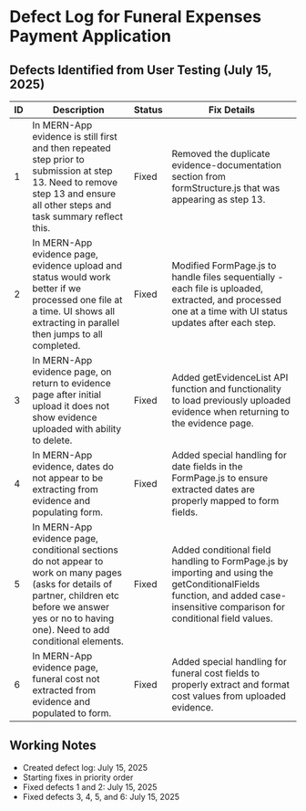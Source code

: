 # Defect Log for Funeral Expenses Payment Application

## Defects Identified from User Testing (July 15, 2025)

| ID | Description | Status | Fix Details |
|----|-------------|--------|------------|
| 1 | In MERN-App evidence is still first and then repeated step prior to submission at step 13. Need to remove step 13 and ensure all other steps and task summary reflect this. | Fixed | Removed the duplicate evidence-documentation section from formStructure.js that was appearing as step 13. |
| 2 | In MERN-App evidence page, evidence upload and status would work better if we processed one file at a time. UI shows all extracting in parallel then jumps to all completed. | Fixed | Modified FormPage.js to handle files sequentially - each file is uploaded, extracted, and processed one at a time with UI status updates after each step. |
| 3 | In MERN-App evidence page, on return to evidence page after initial upload it does not show evidence uploaded with ability to delete. | Fixed | Added getEvidenceList API function and functionality to load previously uploaded evidence when returning to the evidence page. |
| 4 | In MERN-App evidence, dates do not appear to be extracting from evidence and populating form. | Fixed | Added special handling for date fields in the FormPage.js to ensure extracted dates are properly mapped to form fields. |
| 5 | In MERN-App evidence page, conditional sections do not appear to work on many pages (asks for details of partner, children etc before we answer yes or no to having one). Need to add conditional elements. | Fixed | Added conditional field handling to FormPage.js by importing and using the getConditionalFields function, and added case-insensitive comparison for conditional field values. |
| 6 | In MERN-App evidence page, funeral cost not extracted from evidence and populated to form. | Fixed | Added special handling for funeral cost fields to properly extract and format cost values from uploaded evidence. |

## Working Notes
- Created defect log: July 15, 2025
- Starting fixes in priority order
- Fixed defects 1 and 2: July 15, 2025
- Fixed defects 3, 4, 5, and 6: July 15, 2025
